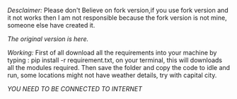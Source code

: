 *Desclaimer:* Please don't Believe on fork version,if you use fork version and it not works then I am not responsible because the fork version is not mine, someone else have created it. 

*The original version is here.*

*Working:*
First of all download all the requirements into your machine by typing : pip install -r requirement.txt, on your terminal,
this will downloads all the modules required.
Then save the folder and copy the code to idle and run, some locations might not have weather details, try with capital city.

*YOU NEED TO BE CONNECTED TO INTERNET*
